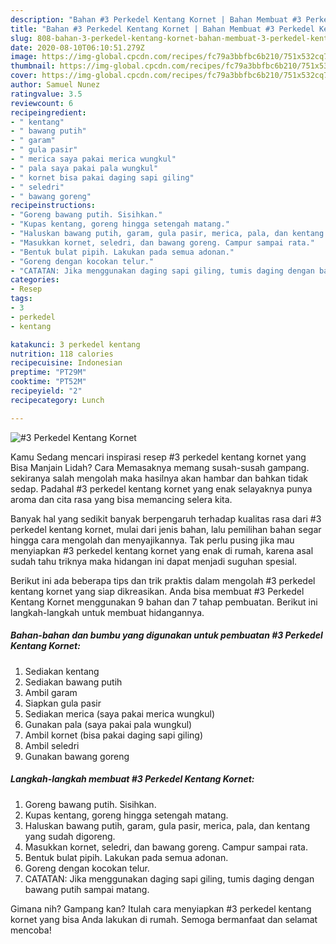 ```yaml
---
description: "Bahan #3 Perkedel Kentang Kornet | Bahan Membuat #3 Perkedel Kentang Kornet Yang Sempurna"
title: "Bahan #3 Perkedel Kentang Kornet | Bahan Membuat #3 Perkedel Kentang Kornet Yang Sempurna"
slug: 808-bahan-3-perkedel-kentang-kornet-bahan-membuat-3-perkedel-kentang-kornet-yang-sempurna
date: 2020-08-10T06:10:51.279Z
image: https://img-global.cpcdn.com/recipes/fc79a3bbfbc6b210/751x532cq70/3-perkedel-kentang-kornet-foto-resep-utama.jpg
thumbnail: https://img-global.cpcdn.com/recipes/fc79a3bbfbc6b210/751x532cq70/3-perkedel-kentang-kornet-foto-resep-utama.jpg
cover: https://img-global.cpcdn.com/recipes/fc79a3bbfbc6b210/751x532cq70/3-perkedel-kentang-kornet-foto-resep-utama.jpg
author: Samuel Nunez
ratingvalue: 3.5
reviewcount: 6
recipeingredient:
- " kentang"
- " bawang putih"
- " garam"
- " gula pasir"
- " merica saya pakai merica wungkul"
- " pala saya pakai pala wungkul"
- " kornet bisa pakai daging sapi giling"
- " seledri"
- " bawang goreng"
recipeinstructions:
- "Goreng bawang putih. Sisihkan."
- "Kupas kentang, goreng hingga setengah matang."
- "Haluskan bawang putih, garam, gula pasir, merica, pala, dan kentang yang sudah digoreng."
- "Masukkan kornet, seledri, dan bawang goreng. Campur sampai rata."
- "Bentuk bulat pipih. Lakukan pada semua adonan."
- "Goreng dengan kocokan telur."
- "CATATAN: Jika menggunakan daging sapi giling, tumis daging dengan bawang putih sampai matang."
categories:
- Resep
tags:
- 3
- perkedel
- kentang

katakunci: 3 perkedel kentang 
nutrition: 118 calories
recipecuisine: Indonesian
preptime: "PT29M"
cooktime: "PT52M"
recipeyield: "2"
recipecategory: Lunch

---
```



![#3 Perkedel Kentang Kornet](https://img-global.cpcdn.com/recipes/fc79a3bbfbc6b210/751x532cq70/3-perkedel-kentang-kornet-foto-resep-utama.jpg)

Kamu Sedang mencari inspirasi resep #3 perkedel kentang kornet yang Bisa Manjain Lidah? Cara Memasaknya memang susah-susah gampang. sekiranya salah mengolah maka hasilnya akan hambar dan bahkan tidak sedap. Padahal #3 perkedel kentang kornet yang enak selayaknya punya aroma dan cita rasa yang bisa memancing selera kita.



Banyak hal yang sedikit banyak berpengaruh terhadap kualitas rasa dari #3 perkedel kentang kornet, mulai dari jenis bahan, lalu pemilihan bahan segar hingga cara mengolah dan menyajikannya. Tak perlu pusing jika mau menyiapkan #3 perkedel kentang kornet yang enak di rumah, karena asal sudah tahu triknya maka hidangan ini dapat menjadi suguhan spesial.


Berikut ini ada beberapa tips dan trik praktis dalam mengolah #3 perkedel kentang kornet yang siap dikreasikan. Anda bisa membuat #3 Perkedel Kentang Kornet menggunakan 9 bahan dan 7 tahap pembuatan. Berikut ini langkah-langkah untuk membuat hidangannya.

<!--inarticleads1-->

##### Bahan-bahan dan bumbu yang digunakan untuk pembuatan #3 Perkedel Kentang Kornet:

1. Sediakan  kentang
1. Sediakan  bawang putih
1. Ambil  garam
1. Siapkan  gula pasir
1. Sediakan  merica (saya pakai merica wungkul)
1. Gunakan  pala (saya pakai pala wungkul)
1. Ambil  kornet (bisa pakai daging sapi giling)
1. Ambil  seledri
1. Gunakan  bawang goreng




<!--inarticleads2-->

##### Langkah-langkah membuat #3 Perkedel Kentang Kornet:

1. Goreng bawang putih. Sisihkan.
1. Kupas kentang, goreng hingga setengah matang.
1. Haluskan bawang putih, garam, gula pasir, merica, pala, dan kentang yang sudah digoreng.
1. Masukkan kornet, seledri, dan bawang goreng. Campur sampai rata.
1. Bentuk bulat pipih. Lakukan pada semua adonan.
1. Goreng dengan kocokan telur.
1. CATATAN: Jika menggunakan daging sapi giling, tumis daging dengan bawang putih sampai matang.




Gimana nih? Gampang kan? Itulah cara menyiapkan #3 perkedel kentang kornet yang bisa Anda lakukan di rumah. Semoga bermanfaat dan selamat mencoba!
